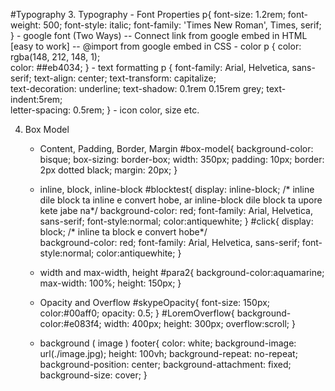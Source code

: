 #Typography
3. Typography
    - Font Properties
        p{
            font-size: 1.2rem;          <!-- 1rem = 16px = 100% -->
            font-weight: 500;
            font-style: italic;
            font-family: 'Times New Roman', Times, serif;
        }
    - google font (Two Ways)
        -- Connect link from google embed in HTML [easy to work]
        -- @import from google embed in CSS
    - color
        p {
             color: rgba(148, 212, 148, 1); <!-- a: how bright and dense the color -->         
             color: ##eb4034;               <!-- hex color -->
        }
    - text formatting
        p {
            font-family: Arial, Helvetica, sans-serif;
            text-align: center; 
            text-transform: capitalize;  <!-- uppercase, lowercase  -->  
            text-decoration: underline; 
            text-shadow: 0.1rem 0.15rem grey;   <!-- shadow   -->
            text-indent:5rem;   <!-- spacing or tabs   -->        
            letter-spacing: 0.5rem;
        } 
    - icon color, size etc.
        <!-- icon color, size etc with css  -->
        <i class="fab fa-youtube MyIconForCSS"></i>
        
4. Box Model 
    - Content, Padding, Border, Margin
        #box-model{
            background-color: bisque;
            <!-- Box sizing, to fix the box width, other padding, border, margin will be inside this-->
            box-sizing: border-box; 
            width: 350px;
            padding: 10px;                    <!-- space around text -->
            border: 2px dotted black;
            margin: 20px;                     <!-- gap around the whole content -->
            <!-- For padding,border,margin up-right-down-left works clockwise; -->
        }

    - inline, block, inline-block
            #blocktest{
                display: inline-block;            /* inline dile block ta inline e convert hobe, ar inline-block dile block ta upore kete jabe na*/
                background-color: red;
                font-family: Arial, Helvetica, sans-serif;
                font-style:normal;
                color:antiquewhite;
            }
            #click{
                display: block;                 /* inline ta block e convert hobe*/             
                background-color: red;
                font-family: Arial, Helvetica, sans-serif;
                font-style:normal;
                color:antiquewhite;
            }
    - width and max-width, height
            #para2{
                background-color:aquamarine;
                max-width: 100%;    <!-- /* responsive now. screen left-rigt choto korle, lekha break hobe na */ -->
                height: 150px;      <!-- /* to increase height of writing box */ -->
            }

    - Opacity and Overflow
            <!-- Opacity -->
            #skypeOpacity{
                font-size: 150px;
                color:#00aff0;
                opacity: 0.5;           <!-- 0.0 to 1.0 -->
            }
            <!-- overflow -->
            #LoremOverflow{
                background-color:#e083f4;
                width: 400px;
                height: 300px;
                overflow:scroll;          <!-- lekha overflow hole scroll bar ashbe -->
            }
    - background ( image )
            footer{
                color: white;
                background-image: url(./image.jpg);
                height: 100vh;
                background-repeat: no-repeat;       <!-- to repeat in x axis and y axis, but here no -->
                background-position: center;
                <!-- background-position: 100%;     for banner responsive-->
                background-attachment: fixed;       <!--image ta move korbe na, fixed thakbe-->
                background-size: cover;             <!--to get full image to show-->
            }

    

